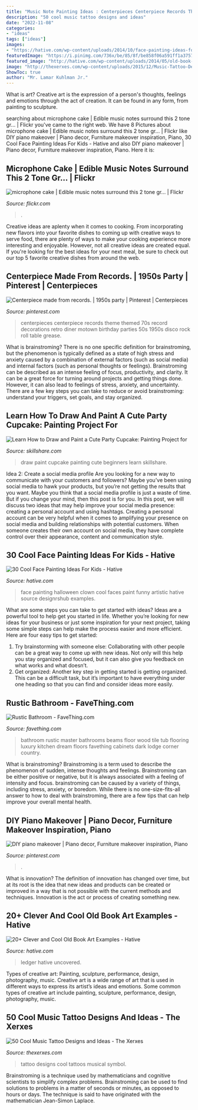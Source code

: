 ```yaml
---
title: "Music Note Painting Ideas : Centerpieces Centerpiece Records Theme Themed 70s Record Decorations Retro Diner Motown Birthday Parties 50s 1950s Disco Rock Roll Table Grease"
description: "50 cool music tattoo designs and ideas"
date: "2022-11-08"
categories:
- "ideas"
tags: ["ideas"]
images:
- "https://hative.com/wp-content/uploads/2014/10/face-painting-ideas-for-kids/27-girl-clown.jpg"
featuredImage: "https://i.pinimg.com/736x/be/85/8f/be858f06a591ff1a37579f9998ff3d86.jpg"
featured_image: "http://hative.com/wp-content/uploads/2014/05/old-book-art/3-altered-book-art-project.jpg"
image: "http://thexerxes.com/wp-content/uploads/2015/12/Music-Tattoo-Designs-for-Men.jpg"
ShowToc: true
author: "Mr. Lamar Kuhlman Jr."
---
```



What is art?
Creative art is the expression of a person's thoughts, feelings and emotions through the act of creation. It can be found in any form, from painting to sculpture.

	

		
searching about microphone cake | Edible music notes surround this 2 tone gr… | Flickr you've came to the right web. We have 8 Pictures about microphone cake | Edible music notes surround this 2 tone gr… | Flickr like DIY piano makeover | Piano decor, Furniture makeover inspiration, Piano, 30 Cool Face Painting Ideas For Kids - Hative and also DIY piano makeover | Piano decor, Furniture makeover inspiration, Piano. Here it is:
		
    
## Microphone Cake | Edible Music Notes Surround This 2 Tone Gr… | Flickr

<img loading=lazy src="https://c1.staticflickr.com/5/4080/4850067896_a7cd1a9e7d_b.jpg" onerror="this.onerror=null;this.src='https://tse1.mm.bing.net/th?id=OIP.dZezZLqilkW7I7yF4HBZkgHaLD&amp;pid=15.1';" alt="microphone cake | Edible music notes surround this 2 tone gr… | Flickr">

_Source: flickr.com_

>. 

	

Creative ideas are aplenty when it comes to cooking. From incorporating new flavors into your favorite dishes to coming up with creative ways to serve food, there are plenty of ways to make your cooking experience more interesting and enjoyable. However, not all creative ideas are created equal. If you're looking for the best ideas for your next meal, be sure to check out our top 5 favorite creative dishes from around the web.

    
## Centerpiece Made From Records. | 1950s Party | Pinterest | Centerpieces

<img loading=lazy src="https://i.pinimg.com/736x/a2/18/2c/a2182c8bcf6257db8f26df5e497ef768.jpg" onerror="this.onerror=null;this.src='https://tse2.mm.bing.net/th?id=OIP.hmKQe4EOeCb4tSQs-bVepgHaKH&amp;pid=15.1';" alt="Centerpiece made from records. | 1950s party | Pinterest | Centerpieces">

_Source: pinterest.com_

>centerpieces centerpiece records theme themed 70s record decorations retro diner motown birthday parties 50s 1950s disco rock roll table grease. 

	

What is brainstroming?
There is no one specific definition for brainstroming, but the phenomenon is typically defined as a state of high stress and anxiety caused by a combination of external factors (such as social media) and internal factors (such as personal thoughts or feelings). Brainstroming can be described as an intense feeling of focus, productivity, and clarity. It can be a great force for turning around projects and getting things done. However, it can also lead to feelings of stress, anxiety, and uncertainty. There are a few key steps you can take to reduce or avoid brainstroming: understand your triggers, set goals, and stay organized.

    
## Learn How To Draw And Paint A Cute Party Cupcake: Painting Project For

<img loading=lazy src="https://static.skillshare.com/uploads/video/thumbnails/94ac9a076b31af8518c118c5039cbf62/original" onerror="this.onerror=null;this.src='https://tse4.mm.bing.net/th?id=OIP.Ti0Br4ZBWz3VFyPDfYLU6AHaGH&amp;pid=15.1';" alt="Learn How to Draw and Paint a Cute Party Cupcake: Painting Project for">

_Source: skillshare.com_

>draw paint cupcake painting cute beginners learn skillshare. 

	

Idea 2: Create a social media profile
Are you looking for a new way to communicate with your customers and followers? Maybe you’ve been using social media to hawk your products, but you’re not getting the results that you want. Maybe you think that a social media profile is just a waste of time. But if you change your mind, then this post is for you. In this post, we will discuss two ideas that may help improve your social media presence: creating a personal account and using hashtags.
Creating a personal account can be very helpful when it comes to amplifying your presence on social media and building relationships with potential customers. When someone creates their own account on social media, they have complete control over their appearance, content and communication style.

    
## 30 Cool Face Painting Ideas For Kids - Hative

<img loading=lazy src="https://hative.com/wp-content/uploads/2014/10/face-painting-ideas-for-kids/27-girl-clown.jpg" onerror="this.onerror=null;this.src='https://tse2.mm.bing.net/th?id=OIP.acyPG6HjGUhjH3MIOor1LAHaIF&amp;pid=15.1';" alt="30 Cool Face Painting Ideas For Kids - Hative">

_Source: hative.com_

>face painting halloween clown cool faces paint funny artistic hative source designrshub examples. 

	

What are some steps you can take to get started with ideas?
Ideas are a powerful tool to help get you started in life. Whether you’re looking for new ideas for your business or just some inspiration for your next project, taking some simple steps can help make the process easier and more efficient. Here are four easy tips to get started: 
1. Try brainstorming with someone else: Collaborating with other people can be a great way to come up with new ideas. Not only will this help you stay organized and focused, but it can also give you feedback on what works and what doesn’t. 
2. Get organized: Another key step in getting started is getting organized. This can be a difficult task, but it’s important to have everything under one heading so that you can find and consider ideas more easily. 

    
## Rustic Bathroom - FaveThing.com

<img loading=lazy src="http://www.favething.com/uploads/images/main-fave-images/rustic_bathroom_1-1.jpg" onerror="this.onerror=null;this.src='https://tse4.mm.bing.net/th?id=OIP.8iLicGrtzj6GRTJhzK1hYQAAAA&amp;pid=15.1';" alt="Rustic Bathroom - FaveThing.com">

_Source: favething.com_

>bathroom rustic master bathrooms beams floor wood tile tub flooring luxury kitchen dream floors favething cabinets dark lodge corner country. 

	

What is brainstroming?
Brainstroming is a term used to describe the phenomenon of sudden, intense thoughts and feelings. Brainstroming can be either positive or negative, but it is always associated with a feeling of intensity and focus. brainstroming can be caused by a variety of things, including stress, anxiety, or boredom. While there is no one-size-fits-all answer to how to deal with brainstroming, there are a few tips that can help improve your overall mental health.

    
## DIY Piano Makeover | Piano Decor, Furniture Makeover Inspiration, Piano

<img loading=lazy src="https://i.pinimg.com/736x/be/85/8f/be858f06a591ff1a37579f9998ff3d86.jpg" onerror="this.onerror=null;this.src='https://tse1.mm.bing.net/th?id=OIP.TpfuKBWdrJ3BJSt-imsLJQHaJ3&amp;pid=15.1';" alt="DIY piano makeover | Piano decor, Furniture makeover inspiration, Piano">

_Source: pinterest.com_

>. 

	

What is innovation?
The definition of innovation has changed over time, but at its root is the idea that new ideas and products can be created or improved in a way that is not possible with the current methods and techniques. Innovation is the act or process of creating something new.

    
## 20+ Clever And Cool Old Book Art Examples - Hative

<img loading=lazy src="http://hative.com/wp-content/uploads/2014/05/old-book-art/3-altered-book-art-project.jpg" onerror="this.onerror=null;this.src='https://tse4.mm.bing.net/th?id=OIP.DIFqBsODCDMEHS_37yVfjwHaKI&amp;pid=15.1';" alt="20+ Clever and Cool Old Book Art Examples - Hative">

_Source: hative.com_

>ledger hative uncovered. 

	

Types of creative art: Painting, sculpture, performance, design, photography, music.
Creative art is a wide range of art that is used in different ways to express its artist’s ideas and emotions. Some common types of creative art include painting, sculpture, performance, design, photography, music.

    
## 50 Cool Music Tattoo Designs And Ideas - The Xerxes

<img loading=lazy src="http://thexerxes.com/wp-content/uploads/2015/12/Music-Tattoo-Designs-for-Men.jpg" onerror="this.onerror=null;this.src='https://tse4.mm.bing.net/th?id=OIP.PEQ1DaZlcXazSR_Pgkw_WAHaMU&amp;pid=15.1';" alt="50 Cool Music Tattoo Designs and Ideas - The Xerxes">

_Source: thexerxes.com_

>tattoo designs cool tattoos musical symbol. 

	

Brainstroming is a technique used by mathematicians and cognitive scientists to simplify complex problems. Brainstroming can be used to find solutions to problems in a matter of seconds or minutes, as opposed to hours or days. The technique is said to have originated with the mathematician Jean-Simon Laplace.

